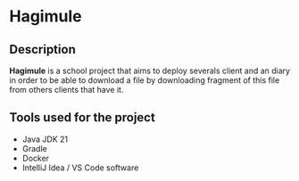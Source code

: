 # Hagimule

## Description
**Hagimule** is a school project that aims to deploy severals client and an diary in order to be able to download a file by downloading fragment of this file from others clients that have it. 

## Tools used for the project
- Java JDK 21
- Gradle
- Docker
- IntelliJ Idea / VS Code software
